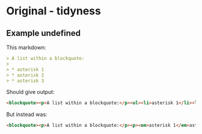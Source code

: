 # Original - tidyness

## Example undefined

This markdown:

```markdown
> A list within a blockquote:
> 
> *	asterisk 1
> *	asterisk 2
> *	asterisk 3

```

Should give output:

```html
<blockquote><p>A list within a blockquote:</p><ul><li>asterisk 1</li><li>asterisk 2</li><li>asterisk 3</li></ul></blockquote>
```

But instead was:

```html
<blockquote><p>A list within a blockquote:</p><p><em>asterisk 1</em>asterisk 2<em>asterisk 3</em></p></blockquote>
```
